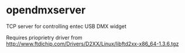# opendmxserver
TCP server for controlling entec USB DMX widget

Requires prioprietry driver from http://www.ftdichip.com/Drivers/D2XX/Linux/libftd2xx-x86_64-1.3.6.tgz
